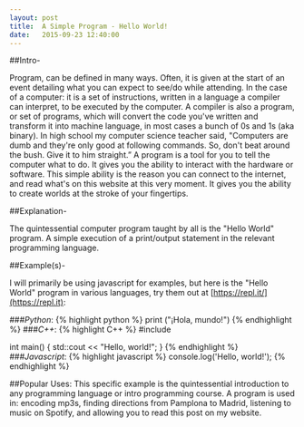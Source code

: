 ```yaml
---
layout: post
title:  A Simple Program - Hello World!
date:   2015-09-23 12:40:00
---
```


##Intro-
    
Program, can be defined in many ways. Often, it is given at the start of an event detailing what you can expect to see/do while attending. In the case of a computer: it is a set of instructions, written in a language a compiler can interpret, to be executed by the computer. A compiler is also a program, or set of programs, which will convert the code you've written and transform it into machine language, in most cases a bunch of 0s and 1s (aka binary). In high school my computer science teacher said, "Computers are dumb and they're only good at following commands. So, don't beat around the bush. Give it to him straight.” A program is a tool for you to tell the computer what to do. It gives you the ability to interact with the hardware or software. This simple ability is the reason you can connect to the internet, and read what's on this website at this very moment. It gives you the ability to create worlds at the stroke of your fingertips.

##Explanation-
	
The quintessential computer program taught by all is the "Hello World" program. A simple execution of a print/output statement in the relevant programming language.

##Example(s)-
    
I will primarily be using javascript for examples, but here is the "Hello World" program in various languages, try them out at [https://repl.it/](https://repl.it):

###*Python*:
{% highlight python %}
print ("¡Hola, mundo!")
{% endhighlight %}
###*C++*:
{% highlight C++ %}
#include <iostream>

int main()
{
    std::cout << "Hello, world!";
}
{% endhighlight %}
###*Javascript*:
{% highlight javascript %}
console.log('Hello, world!');
{% endhighlight %}

##Popular Uses:
This specific example is the quintessential introduction to any programming language or intro programming course. A program is used in: encoding mp3s, finding directions from Pamplona to Madrid, listening to music on Spotify, and allowing you to read this post on my website.
    